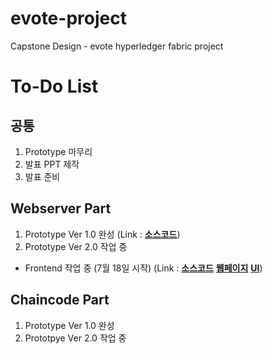 # evote-project
Capstone Design - evote hyperledger fabric project

# To-Do List
## 공통
1. Prototype 마무리
2. 발표 PPT 제작
3. 발표 준비

## Webserver Part 
1. Prototype Ver 1.0 완성 (Link : [**소스코드**](https://github.com/BL-UCKSS/evote-project/tree/master/WebServer/Code/web-app))
2. Prototype Ver 2.0 작업 중 
- Frontend 작업 중 (7월 18일 시작) (Link : [**소스코드**](https://github.com/johndonggyu/HLF-Study/tree/master/Frontend) [**웹페이지**](https://johndonggyu.github.io/HLF-Study/Frontend/login.html) [**UI**](https://ovenapp.io/view/nKmA4ChDv8Z3oQp4R3Bw28DGZ3lerSQB/))

## Chaincode Part
1. Prototype Ver 1.0 완성
2. Prototpye Ver 2.0 작업 중
